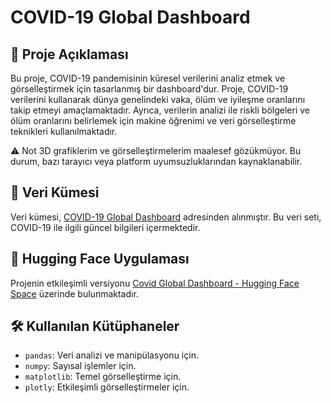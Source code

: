 # COVID-19 Global Dashboard

## 📖 Proje Açıklaması
Bu proje, COVID-19 pandemisinin küresel verilerini analiz etmek ve görselleştirmek için tasarlanmış bir dashboard'dur. Proje, COVID-19 verilerini kullanarak dünya genelindeki vaka, ölüm ve iyileşme oranlarını takip etmeyi amaçlamaktadır. Ayrıca, verilerin analizi ile riskli bölgeleri ve ölüm oranlarını belirlemek için makine öğrenimi ve veri görselleştirme teknikleri kullanılmaktadır.

⚠️ Not
3D grafiklerim ve görselleştirmelerim maalesef gözükmüyor. Bu durum, bazı tarayıcı veya platform uyumsuzluklarından kaynaklanabilir.

## 🔗 Veri Kümesi
Veri kümesi, [COVID-19 Global Dashboard](https://www.kaggle.com/datasets/sheshngupta/covid19-global-dashboard) adresinden alınmıştır. Bu veri seti, COVID-19 ile ilgili güncel bilgileri içermektedir.

## 🔗 Hugging Face Uygulaması
Projenin etkileşimli versiyonu [Covid Global Dashboard - Hugging Face Space](https://huggingface.co/spaces/btulftma/covid-global-dashboard) üzerinde bulunmaktadır.

## 🛠️ Kullanılan Kütüphaneler
- `pandas`: Veri analizi ve manipülasyonu için.
- `numpy`: Sayısal işlemler için.
- `matplotlib`: Temel görselleştirme için.
- `plotly`: Etkileşimli görselleştirmeler için.
